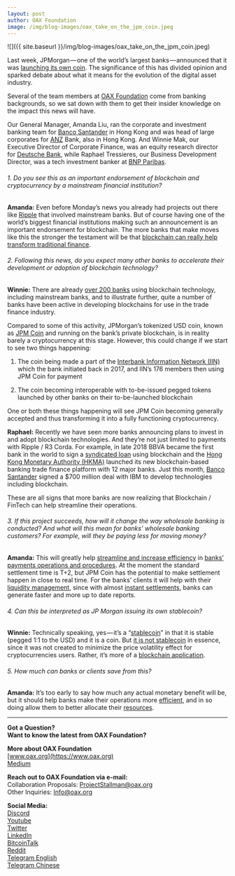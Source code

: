 ```yaml
---
layout: post
author: OAX Foundation
image: /img/blog-images/oax_take_on_the_jpm_coin.jpeg
---
```


![]({{ site.baseurl }}/img/blog-images/oax_take_on_the_jpm_coin.jpeg)

Last week, JPMorgan — one of the world’s largest banks — announced that it was [launching its own coin](https://www.cnbc.com/2019/02/13/jp-morgan-is-rolling-out-the-first-us-bank-backed-cryptocurrency-to-transform-payments--.html). The significance of this has divided opinion and sparked debate about what it means for the evolution of the digital asset industry.

Several of the team members at [OAX Foundation](https://www.oax.org/en) come from banking backgrounds, so we sat down with them to get their insider knowledge on the impact this news will have.

Our General Manager, Amanda Liu, ran the corporate and investment banking team for [Banco Santander](https://www.enterprisetimes.co.uk/2019/02/18/banco-santander-to-accelerate-transformation-with-ibm-blockchain/) in Hong Kong and was head of large corporates for [ANZ](https://bluenotes.anz.com/posts/2018/01/longread-everything-you-ll-ever-need-to-know-about-blockhain-and-more) Bank, also in Hong Kong. And Winnie Mak, our Executive Director of Corporate Finance, was an equity research director for [Deutsche Bank](https://www.db.com/company/en/cryptocurrencies-and-blockchain.htm), while Raphael Tressieres, our Business Development Director, was a tech investment banker at [BNP Paribas](https://securities.bnpparibas.com/insights/what-is-blockchain.html).

###### 1. Do you see this as an important endorsement of blockchain and cryptocurrency by a mainstream financial institution?
**Amanda:** Even before Monday’s news you already had projects out there like [Ripple](https://ethereumworldnews.com/banco-santander-to-expand-ripple-xrp-powered-payment-platform-to-more-european-countries/) that involved mainstream banks. But of course having one of the world’s biggest financial institutions making such an announcement is an important endorsement for blockchain. The more banks that make moves like this the stronger the testament will be that [blockchain can really help transform traditional finance](https://www.ubs.com/microsites/innovation/en/teasers/_jcr_content/mainpar/gridcontrol/col1/actionbutton.1656714339.file/bGluay9wYXRoPS9jb250ZW50L2RhbS91YnMvbWFnYXppbmVzL2lubm92YXRpb24vZG9jdW1lbnRzL3doaXRlcGFwZXItMTkwNTE2LnBkZg==/whitepaper-190516.pdf).

###### 2. Following this news, do you expect many other banks to accelerate their development or adoption of blockchain technology?

**Winnie:** There are already [over 200 banks](https://hackernoon.com/comprehensive-list-of-banks-using-blockchain-technology-97c08fa88385) using blockchain technology, including mainstream banks, and to illustrate further, quite a number of banks have been active in developing blockchains for use in the trade finance industry.

Compared to some of this activity, JPMorgan’s tokenized USD coin, known as [JPM Coin](https://ftalphaville.ft.com/2019/02/14/1550156933000/JPMorgan-jumps-on-the-stablecoin-bland-wagon-/) and running on the bank’s private blockchain, is in reality barely a cryptocurrency at this stage. However, this could change if we start to see two things happening:

1. The coin being made a part of the [Interbank Information Network (IIN)](https://ftalphaville.ft.com/2019/02/14/1550156933000/JPMorgan-jumps-on-the-stablecoin-bland-wagon-/) which the bank initiated back in 2017, and IIN’s 176 members then using JPM Coin for payment

2. The coin becoming interoperable with to-be-issued pegged tokens launched by other banks on their to-be-launched blockchain

One or both these things happening will see JPM Coin becoming generally accepted and thus transforming it into a fully functioning cryptocurrency.

**Raphael:** Recently we have seen more banks announcing plans to invest in and adopt blockchain technologies. And they’re not just limited to payments with Ripple / R3 Corda. For example, in late 2018 BBVA became the first bank in the world to sign a [syndicated loan](https://www.bbva.com/en/bbva-signs-world-first-blockchain-based-syndicated-loan-arrangement-with-red-electrica-corporacion/) using blockchain and the [Hong Kong Monetary Authority (HKMA)](https://cointelegraph.com/news/hsbc-bnp-paribas-stanchart-others-launch-hong-kong-blockchain-trade-finance-platform) launched its new blockchain-based banking trade finance platform with 12 major banks. Just this month, [Banco Santander](https://cointelegraph.com/news/santander-enters-700-million-deal-to-use-ibms-tech-including-blockchain) signed a $700 million deal with IBM to develop technologies including blockchain.

These are all signs that more banks are now realizing that Blockchain / FinTech can help streamline their operations.

###### 3. If this project succeeds, how will it change the way wholesale banking is conducted? And what will this mean for banks’ wholesale banking customers? For example, will they be paying less for moving money?

**Amanda:** This will greatly help [streamline and increase efficiency](https://bluenotes.anz.com/media/1002/ANZ_WellsFargo_DLT_Paper_HIRES.pdf) in [banks’ payments operations and procedures](https://santanderinnoventures.com/wp-content/uploads/2015/06/The-Fintech-2-0-Paper.pdf). At the moment the standard settlement time is T+2, but JPM Coin has the potential to make settlement happen in close to real time. For the banks’ clients it will help with their [liquidity management](https://www.coindesk.com/blockchain-can-finally-fulfill-promise-global-payments), since with almost [instant settlements](https://www.reuters.com/article/us-canada-tech-blockchain/bank-of-canada-tmx-say-blockchain-feasible-for-securities-settlement-idUSKBN1IC18G), banks can generate faster and more up to date reports.

###### 4. Can this be interpreted as JP Morgan issuing its own stablecoin?

**Winnie:** Technically speaking, yes — it’s a “[stablecoin](https://medium.com/@OAX_Foundation/building-a-sustainable-environment-for-digital-asset-exchange-stablecoins-892ffa6f4859)” in that it is stable (pegged 1:1 to the USD) and it is a coin. But [it is not stablecoin](https://www.forbes.com/sites/madhvimavadiya/2019/02/17/jp-morgans-cryptocurrency-jpm-coin-is-not-a-cryptocurrency/#55161c6c21d1) in essence, since it was not created to minimize the price volatility effect for cryptocurrencies users. Rather, it’s more of a [blockchain application](https://www.reuters.com/article/us-jp-morgan-blockchain/jpmorgan-chase-to-create-digital-coins-using-blockchain-for-payments-idUSKCN1Q321P).

###### 5. How much can banks or clients save from this?

**Amanda:** It’s too early to say how much any actual monetary benefit will be, but it should help banks make their operations more [efficient](https://londonspeakerbureau.com/blockchain-7-benefits-financial-industry/), and in so doing allow them to better allocate their [resources](https://www.cbinsights.com/research/blockchain-disrupting-banking/).

---

**Got a Question?**  
**Want to know the latest from OAX Foundation?**  

**More about OAX Foundation**  
[www.oax.org](https://www.oax.org)  
[Medium](https://medium.com/@OAX_Foundation)  

**Reach out to OAX Foundation via e-mail:**  
Collaboration Proposals: [ProjectStallman@oax.org](mailto:ProjectStallman@oax.org)  
Other Inquiries: [Info@oax.org](mailto:Info@oax.org)  

**Social Media:**  
[Discord](https://discordapp.com/invite/ZH5YHkb)  
[Youtube](https://bit.ly/2Bvsk73)  
[Twitter](https://twitter.com/OAX_Foundation)  
[LinkedIn](https://www.linkedin.com/company/oax-foundation/)  
[BitcoinTalk](http://bitcointalk.org/index.php?topic=1943946)  
[Reddit](https://www.reddit.com/r/OpenANX/)  
[Telegram English](https://t.me/openanxteam)  
[Telegram Chinese](https://t.me/oax_cn)  